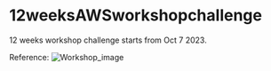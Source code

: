 # 12weeksAWSworkshopchallenge
  12 weeks workshop challenge starts from Oct 7 2023.



Reference: [](https://12weeksworkshops.com/)
![Workshop_image](./images/[Workshop_image.png)

